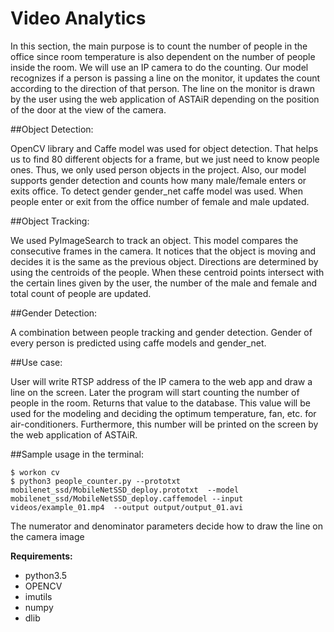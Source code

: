 # Video Analytics

In this section, the main purpose is to count the number of people in the office since room temperature is also dependent on the number of people inside the room. We will use an IP camera to do the counting. Our model recognizes if a person is passing a line on the monitor, it updates the count according to the direction of that person. The line on the monitor is drawn by the user using the web application of ASTAiR depending on the position of the door at the view of the camera. 

##Object Detection:

OpenCV library and Caffe model was used for object detection. That helps us to find 80 different objects for a frame, but we just need to know people ones. Thus, we only used person objects in the project. Also, our model supports gender detection and counts how many male/female enters or exits office. To detect gender gender_net caffe model was used. When people enter or exit from the office number of female and male updated.

##Object Tracking:

We used PyImageSearch to track an object. This model compares the consecutive frames in the camera. It notices that the object is moving and decides it is the same as the previous object. Directions are determined by using the centroids of the people. When these centroid points intersect with the certain lines given by the user, the number of the male and female and total count of people are updated.

##Gender Detection:

A combination between people tracking and gender detection. Gender of every person is predicted using caffe models and gender_net.


##Use case:

User will write RTSP address of the IP camera to the web app and draw a line on the screen. Later the program will start counting the number of people in the room. Returns that value to the database. This value will be used for the modeling and deciding the optimum temperature, fan, etc. for air-conditioners. Furthermore, this number will be printed on the screen by the web application of ASTAiR.

##Sample usage in the terminal:

```
$ workon cv
$ python3 people_counter.py --prototxt mobilenet_ssd/MobileNetSSD_deploy.prototxt  --model mobilenet_ssd/MobileNetSSD_deploy.caffemodel --input videos/example_01.mp4  --output output/output_01.avi
```

The numerator and denominator parameters decide how to draw the line on   the camera image

**Requirements:**

- python3.5
- OPENCV
- imutils
- numpy
- dlib
